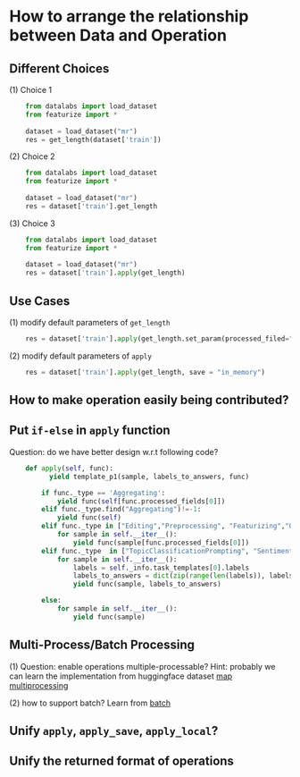 # How to arrange the relationship between Data and Operation

## Different Choices



(1) Choice 1
```python
    from datalabs import load_dataset
    from featurize import *
    
    dataset = load_dataset("mr")
    res = get_length(dataset['train'])
```

(2) Choice 2
```python
    from datalabs import load_dataset
    from featurize import *
    
    dataset = load_dataset("mr")
    res = dataset['train'].get_length
```


(3) Choice 3
```python
    from datalabs import load_dataset
    from featurize import *
    
    dataset = load_dataset("mr")
    res = dataset['train'].apply(get_length)
```






## Use Cases
(1) modify default parameters of `get_length`
```python
    res = dataset['train'].apply(get_length.set_param(processed_filed="text"))
```


(2) modify default parameters of `apply`
```python
    res = dataset['train'].apply(get_length, save = "in_memory")
```

## How to make operation easily being contributed?

## Put `if-else` in `apply` function
Question: do we have better design w.r.t following code?


```python
    def apply(self, func):
          yield template_p1(sample, labels_to_answers, func)

        if func._type == 'Aggregating':
            yield func(self[func.processed_fields[0]])
        elif func._type.find("Aggregating")!=-1:
            yield func(self)
        elif func._type in ["Editing","Preprocessing", "Featurizing","OperationFunction"]:
            for sample in self.__iter__():
                yield func(sample[func.processed_fields[0]])
        elif func._type  in ["TopicClassificationPrompting", "SentimentClassificationPrompting", "NLIPrompting"]:
            for sample in self.__iter__():
                labels = self._info.task_templates[0].labels
                labels_to_answers = dict(zip(range(len(labels)), labels))
                yield func(sample, labels_to_answers)

        else:
            for sample in self.__iter__():
                yield func(sample)
```

## Multi-Process/Batch Processing
(1) Question: enable operations multiple-processable?
Hint: probably we can learn the implementation from huggingface dataset 
[map](https://huggingface.co/docs/datasets/processing.html#processing-data-with-map)
[multiprocessing](https://huggingface.co/docs/datasets/processing.html#multiprocessing)

(2) how to support batch?
Learn from [batch](https://huggingface.co/docs/datasets/processing.html#processing-data-in-batches)


## Unify `apply`, `apply_save`, `apply_local`?


## Unify the returned format of operations


